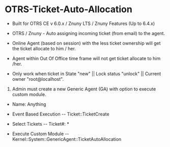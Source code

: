 # OTRS-Ticket-Auto-Allocation
- Built for OTRS CE v 6.0.x / Znuny LTS / Znuny Features (Up to 6.4.x)
 
- OTRS / Znuny - Auto assigning incoming ticket (from email) to the agent.  
- Online Agent (based on session) with the less ticket ownership will get the ticket allocate to him / her.  
- Agent within Out Of Office time frame will not get ticket allocate to him /her.
- Only work when ticket in State "new" || Lock status "unlock" || Current owner "root@localhost".  

1. Admin must create a new Generic Agent (GA) with option to execute custom module.  

- Name: Anything
- Event Based Execution 
	-- Ticket::TicketCreate  
- Select Tickets
	-- Ticket#: *

- Execute Custom Module 
	-- Kernel::System::GenericAgent::TicketAutoAllocation  